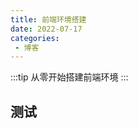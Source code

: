 ```yaml
---
title: 前端环境搭建
date: 2022-07-17
categories:
 - 博客
---
```


<!-- more -->



:::tip
从零开始搭建前端环境
:::



## 测试

